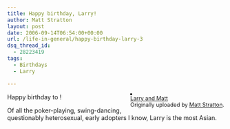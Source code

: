 ```yaml
---
title: Happy birthday, Larry!
author: Matt Stratton
layout: post
date: 2006-09-14T06:54:00+00:00
url: /life-in-general/happy-birthday-larry-3
dsq_thread_id:
  - 28223419
tags:
  - Birthdays
  - Larry

---
```

<div style="float:right;margin-left:10px;margin-bottom:10px;">
  <a href="https://www.flickr.com/photos/mugsy/7957257/" title="photo sharing"><img src="https://static.flickr.com/4/7957257_6daeab6819_m.jpg" alt="" style="border:solid 2px #000000;" /></a> <br /> <span style="font-size:.9em;margin-top:0;"> <a href="https://www.flickr.com/photos/mugsy/7957257/">Larry and Matt</a> <br /> Originally uploaded by <a href="https://www.flickr.com/people/mugsy/">Matt Stratton</a>. </span>
</div>

Happy birthday to !

Of all the poker-playing, swing-dancing, questionably heterosexual, early adopters I know, Larry is the most Asian.